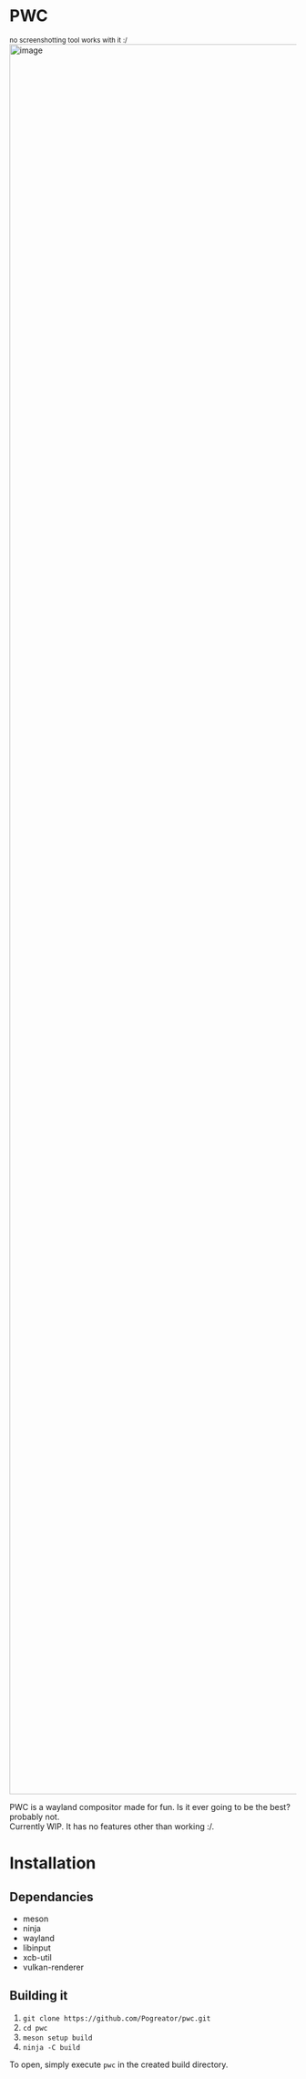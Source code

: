 # PWC

<sub> no screenshotting tool works with it :/ </sub>
<img width="4080" height="3072" alt="image" src="https://github.com/user-attachments/assets/27cecfa0-1a31-45d9-891d-524d41f1a7ef" />
  
PWC is a wayland compositor made for fun. Is it ever going to be the best? probably not.  
Currently WIP. It has no features other than working :/.  

# Installation

## Dependancies

- meson
- ninja
- wayland
- libinput
- xcb-util
- vulkan-renderer

## Building it

1. `git clone https://github.com/Pogreator/pwc.git`
2. `cd pwc`
3. `meson setup build`
4. `ninja -C build`

To open, simply execute `pwc` in the created build directory.
